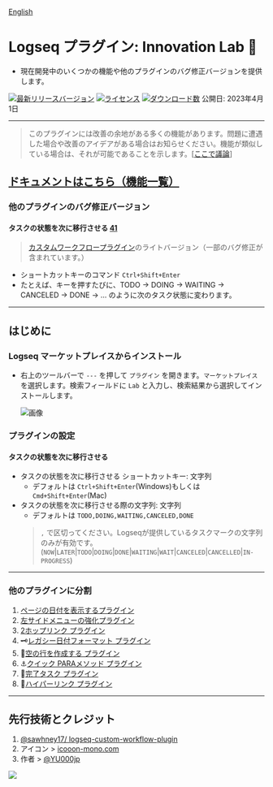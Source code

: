 [English](https://github.com/YU000jp/logseq-plugin-some-menu-extender)

# Logseq プラグイン: Innovation Lab 🌱

- 現在開発中のいくつかの機能や他のプラグインのバグ修正バージョンを提供します。

[![最新リリースバージョン](https://img.shields.io/github/v/release/YU000jp/logseq-plugin-some-menu-extender)](https://github.com/YU000jp/logseq-plugin-some-menu-extender/releases)
[![ライセンス](https://img.shields.io/github/license/YU000jp/logseq-plugin-some-menu-extender?color=blue)](https://github.com/YU000jp/logseq-plugin-some-menu-extender/blob/main/LICENSE)
[![ダウンロード数](https://img.shields.io/github/downloads/YU000jp/logseq-plugin-some-menu-extender/total.svg)](https://github.com/YU000jp/logseq-plugin-some-menu-extender/releases)
 公開日: 2023年4月1日

---
> このプラグインには改善の余地がある多くの機能があります。問題に遭遇した場合や改善のアイデアがある場合はお知らせください。機能が類似している場合は、それが可能であることを示します。[[ここで議論](https://github.com/YU000jp/logseq-plugin-some-menu-extender/discussions)]

## [ドキュメントはこちら（機能一覧）](https://github.com/YU000jp/logseq-plugin-some-menu-extender/wiki/%E6%97%A5%E6%9C%AC%E8%AA%9E%E3%83%89%E3%82%AD%E3%83%A5%E3%83%A1%E3%83%B3%E3%83%88)

### 他のプラグインのバグ修正バージョン

#### タスクの状態を次に移行させる [41](https://github.com/YU000jp/logseq-plugin-some-menu-extender/issues/41)

> [カスタムワークフロープラグイン](https://github.com/sawhney17/logseq-custom-workflow-plugin)のライトバージョン（一部のバグ修正が含まれています。）
- ショートカットキーのコマンド `Ctrl+Shift+Enter`
- たとえば、キーを押すたびに、TODO → DOING → WAITING → CANCELED → DONE → ... のように次のタスク状態に変わります。

---

## はじめに

### Logseq マーケットプレイスからインストール

- 右上のツールバーで `---` を押して `プラグイン` を開きます。`マーケットプレイス` を選択します。検索フィールドに `Lab` と入力し、検索結果から選択してインストールします。

   ![画像](https://github.com/YU000jp/logseq-plugin-some-menu-extender/assets/111847207/32afec53-20ad-41d0-ad54-44cd07a50c67)

### プラグインの設定

#### タスクの状態を次に移行させる

- タスクの状態を次に移行させる ショートカットキー: 文字列
  - デフォルトは `Ctrl+Shift+Enter`(Windows)もしくは`Cmd+Shift+Enter`(Mac)
- タスクの状態を次に移行させる際の文字列: 文字列
  - デフォルトは `TODO,DOING,WAITING,CANCELED,DONE`
   > `,` で区切ってください。Logseqが提供しているタスクマークの文字列のみが有効です。 (`NOW`|`LATER`|`TODO`|`DOING`|`DONE`|`WAITING`|`WAIT`|`CANCELED`|`CANCELLED`|`IN-PROGRESS`)

---

### 他のプラグインに分割

1. [ページの日付を表示するプラグイン](https://github.com/YU000jp/logseq-plugin-show-page-date)
1. [左サイドメニューの強化プラグイン](https://github.com/YU000jp/logseq-plugin-left-sidebar-enhance)
1. [2ホップリンク プラグイン](https://github.com/YU000jp/logseq-plugin-two-hop-link)
1. 🗝️[レガシー日付フォーマット プラグイン](https://github.com/YU000jp/logseq-plugin-legacy-date-format)
1. 🦢[空の行を作成する プラグイン](https://github.com/YU000jp/logseq-plugin-blank-line)
1. ⚓[クイック PARAメソッド プラグイン](https://github.com/YU000jp/logseq-plugin-quickly-para-method)
1. 💪[完了タスク プラグイン](https://github.com/YU000jp/logseq-plugin-confirmation-done-task)
1. 🔗[ハイパーリンク プラグイン](https://github.com/YU000jp/logseq-plugin-confirmation-hyperlink)

---

## 先行技術とクレジット

1. [@sawhney17/ logseq-custom-workflow-plugin](https://github.com/sawhney17/logseq-custom-workflow-plugin)
1. アイコン > [icooon-mono.com](https://icooon-mono.com/12611-%e3%83%a1%e3%83%8b%e3%83%a5%e3%83%bc%e3%81%ae%e3%83%95%e3%83%aa%e3%83%bc%e3%82%a2%e3%82%a4%e3%82%b3%e3%83%b316/)
1. 作者 > [@YU000jp](https://github.com/YU000jp)

<a href="https://www.buymeacoffee.com/yu000japan"><img src="https://img.buymeacoffee.com/button-api/?text=Buy me a pizza&emoji=🍕&slug=yu000japan&button_colour=FFDD00&font_colour=000000&font_family=Poppins&outline_colour=000000&coffee_colour=ffffff" /></a>

